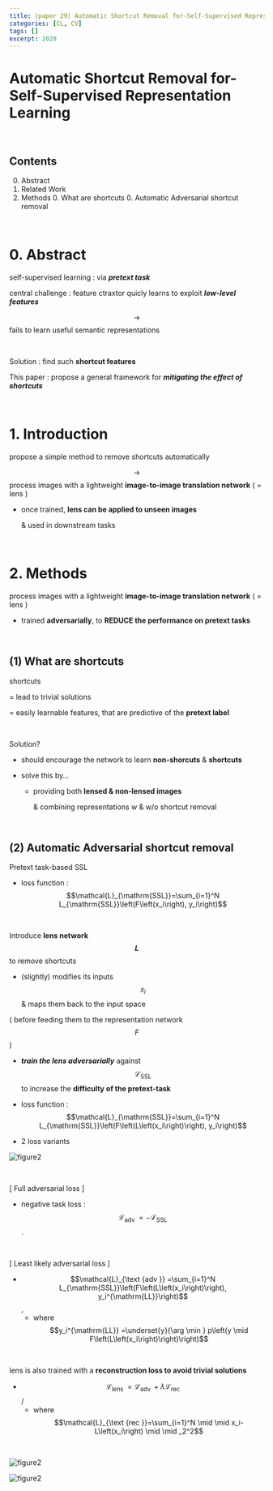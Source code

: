```yaml
---
title: (paper 29) Automatic Shortcut Removal for-Self-Supervised Representation Learning
categories: [CL, CV]
tags: []
excerpt: 2020
---
```


<script src="https://cdn.mathjax.org/mathjax/latest/MathJax.js?config=TeX-AMS-MML_HTMLorMML" type="text/javascript"></script>

# Automatic Shortcut Removal for-Self-Supervised Representation Learning

<br>

## Contents

0. Abstract
0. Related Work
0. Methods
   0. What are shortcuts
   0. Automatic Adversarial shortcut removal
   

<br>

# 0. Abstract

self-supervised learning : via ***pretext task***

central challenge : feature ctraxtor quicly learns to exploit ***low-level features***

$$\rightarrow$$ fails to learn useful semantic representations

<br>

Solution : find such **shortcut features**

This paper : propose a general framework for ***mitigating the effect of shortcuts***

<br>

# 1. Introduction

propose a simple method to remove shortcuts automatically

$$\rightarrow$$ process images with a lightweight **image-to-image translation network** ( = lens )

- once trained, **lens can be applied to unseen images**

  & used in downstream tasks

<br>

# 2. Methods

process images with a lightweight **image-to-image translation network** ( = lens )

- trained **adversarially**, to **REDUCE the performance on pretext tasks**

<br>

## (1) What are shortcuts

shortcuts 

= lead to trivial solutions

= easily learnable features, that are predictive of the **pretext label**

<br>

Solution?

- should encourage the network to learn **non-shorcuts** & **shortcuts**

- solve this by…

  - providing both **lensed & non-lensed images**

    & combining representations w & w/o shortcut removal

<br>

## (2) Automatic Adversarial shortcut removal

Pretext task-based SSL

- loss function : $$\mathcal{L}_{\mathrm{SSL}}=\sum_{i=1}^N L_{\mathrm{SSL}}\left(F\left(x_i\right), y_i\right)$$

<br>

Introduce **lens network $$L$$** to remove shortcuts

-  (slightly) modifies its inputs $$x_i$$ & maps them back to the input space

  ( before feeding them to the representation network $$F$$ )

- ***train the lens adversarially*** against $$\mathcal{L}_{\mathrm{SSL}}$$ to increase the **difficulty of the pretext-task**

- loss function : $$\mathcal{L}_{\mathrm{SSL}}=\sum_{i=1}^N L_{\mathrm{SSL}}\left(F\left(L\left(x_i\right)\right), y_i\right)$$

- 2 loss variants

![figure2](/assets/img/cl/img60.png)

<br>

[ Full adversarial loss ]

- negative task loss : $$\mathcal{L}_{\text {adv }}=-\mathcal{L}_{\text {SSL}}$$.

<br>

[ Least likely adversarial loss ]

- $$\mathcal{L}_{\text {adv }} =\sum_{i=1}^N L_{\mathrm{SSL}}\left(F\left(L\left(x_i\right)\right), y_i^{\mathrm{LL}}\right)$$,
  - where $$y_i^{\mathrm{LL}} =\underset{y}{\arg \min } p\left(y \mid F\left(L\left(x_i\right)\right)\right)$$

<br>

lens is also trained with a **reconstruction loss to avoid trivial solutions**

- $$\mathcal{L}_{\text {lens }}=\mathcal{L}_{\text {adv }}+\lambda \mathcal{L}_{\text {rec }}$$/
  - where $$\mathcal{L}_{\text {rec }}=\sum_{i=1}^N \mid \mid x_i-L\left(x_i\right) \mid \mid _2^2$$

<br>

![figure2](/assets/img/cl/img59.png)

![figure2](/assets/img/cl/img61.png)

